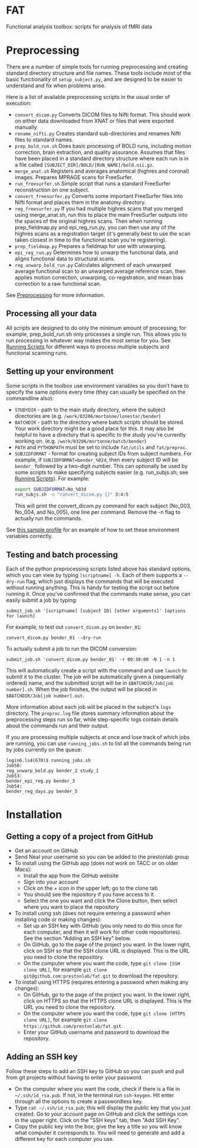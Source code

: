 FAT
===

Functional analysis toolbox: scripts for analysis of fMRI data

# Preprocessing

There are a number of simple tools for running preprocessing and
creating standard directory structure and file names. These tools
include most of the basic functionality of `setup_subject.py`, and are
designed to be easier to understand and fix when problems arise.

Here is a list of available preprocessing scripts in the usual order
of execution:

* `convert_dicom.py` Converts DICOM files to Nifti format. This should
  work on either data downloaded from XNAT or files that were exported
  manually.
* `rename_nifti.py` Creates standard sub-directories and renames Nifti
  files to standard names.
* `prep_bold_run.sh` Does basic processing of BOLD runs, including motion
  correction, brain extraction, and quality assurance. Assumes that
  files have been placed in a standard directory structure where each
  run is in a file called `[SUBJECT_DIR]/BOLD/[RUN_NAME]/bold.nii.gz`.
* `merge_anat.sh` Registers and averages anatomical (highres and coronal)
  images. Prepares MPRAGE scans for FreeSurfer.
* `run_freesurfer.sh` Simple script that runs a
  standard FreeSurfer reconstruction on one subject.
* `convert_freesurfer.py` Converts some important FreeSurfer files
  into Nifti format and places them in the anatomy directory.
* `reg_freesurfer.py` If you had multiple highres scans that you merged using merge_anat.sh,
  run this to place the main FreeSurfer outputs into the spaces of the original highres
  scans. Then when running prep_fieldmap.py and epi_reg_run.py, you can then use any of the
  highres scans as a registration target (it's generally best to use the scan taken closest
  in time to the functional scan you're registering).
* `prep_fieldmap.py` Prepares a fieldmap for use with unwarping.
* `epi_reg_run.py` Determines how to unwarp the functional data, and aligns 
  functional data to structural scans.
* `reg_unwarp_bold_run.py` Calculates alignment of each unwarped average
  functional scan to an unwarped average reference scan, then applies
  motion correction, unwarping, co-registration, and mean bias correction
  to a raw functional scan.

See [Preprocessing](https://github.com/prestonlab/fat/wiki/fMRI-Preprocessing) for more information.

## Processing all your data

All scripts are designed to do only the minimum amount of processing; for example, prep_bold_run.sh only processes a single run. This allows you to run processing in whatever way makes the most sense for you. See [Running Scripts](https://github.com/prestonlab/fat/wiki/Running-Scripts) for different ways to process multiple subjects and functional scanning runs.

## Setting up your environment

Some scripts in the toolbox use environment variables so you don't have to specify the same options every time (they can usually be specified on the commandline also):

* `STUDYDIR` - path to the main study directory, where the subject
  directories are (e.g. `/work/03206/mortonne/lonestar/bender`)
* `BATCHDIR` - path to the directory where batch scripts should be
  stored. Your work directory might be a good place for this. It may
  also be helpful to have a directory that is specific to the study
  you're currently working
  on. (e.g. `/work/03206/mortonne/batch/bender`)
* `PATH` and `PYTHONPATH` must be set to include `fat/utils` and
  `fat/preproc`.
* `SUBJIDFORMAT` - format for creating subject IDs from subject numbers. For example,
  if `SUBJIDFORMAT=bender_%02d`, then every subject ID will be `bender_` followed by a
  two-digit number. This can optionally be used by some scripts to make specifying subjects easier (e.g. run_subjs.sh; see [Running Scripts](https://github.com/prestonlab/fat/wiki/Running-Scripts)). For example:
  ```bash
  export SUBJIDFORMAT=No_%03d
  run_subjs.sh -n "convert_dicom.py {}" 3:4:5
  ```
  This will print the convert_dicom.py command for each subject (No_003, No_004, and No_005), one line per command. Remove the -n flag to actually run the commands.

See
[this sample profile](https://github.com/prestonlab/bender/blob/master/bender_profile)
for an example of how to set these environment variables correctly.

## Testing and batch processing

Each of the python preprocessing scripts listed above has standard
options, which you can view by typing `[scriptname] -h`. Each of them
supports a `--dry-run` flag, which just displays the commands that
will be executed without running anything. This is handy for testing
the script out before running it. Once you've confirmed that the
commands make sense, you can easily submit a job by typing:

`submit_job.sh '[scriptname] [subject ID] [other arguments]' [options for launch]`

For example, to test out `convert_dicom.py` on `bender_01`:

`convert_dicom.py bender_01 --dry-run`

To actually submit a job to run the DICOM conversion:

`submit_job.sh 'convert_dicom.py bender_01' -r 00:30:00 -N 1 -n 1`

This will automatically create a script with the command and use
`launch` to submit it to the cluster. The job will be automatically
given a (sequentially ordered) name, and the submitted script will be
in `$BATCHDIR/Job[job number].sh`. When the job finishes, the
output will be placed in
`$BATCHDIR/Job[job number].out`.

More information about each job will be placed in the subject's `logs`
directory. The `preproc.log` file stores summary information about the
preprocessing steps run so far, while step-specific logs contain
details about the commands run and their output.

If you are processing multiple subjects at once and lose track of
which jobs are running, you can use `running_jobs.sh` to list all the
commands being run by jobs currently on the queue:

	login6.ls4(670)$ running_jobs.sh 
	Job50:
	reg_unwarp_bold.py bender_2 study_1
	Job53:
	bender_epi_reg.py bender_3
	Job54:
	bender_reg_days.py bender_5

# Installation

## Getting a copy of a project from GitHub

* Get an account on GitHub
* Send Neal your username so you can be added to the prestonlab group
* To install using the GitHub app (does not work on TACC or on older
Macs):
  * Install the app from the GitHub website
  * Sign into your account
  * Click on the + icon in the upper left; go to the clone tab
  * You should see the repository if you have access to it
  * Select the one you want and click the Clone button, then select
    where you want to place the repository
* To install using ssh (does not require entering a password when
installing code or making changes):
  * Set up an SSH key with GitHub (you only need to do this once for
  each computer, and then it will work for other code repositories).
  See the section "Adding an SSH key" below.
  * On GitHub, go to the page of the project you want. In the lower
right, click on SSH so that the SSH clone URL is displayed. This is
the URL you need to clone the repository.
  * On the computer where you want the code, type `git clone
  [SSH clone URL]`, for example `git clone
  git@github.com:prestonlab/fat.git` to download the repository.
* To install using HTTPS (requires entering a password when making any
changes):
  * On GitHub, go to the page of the project you want. In the lower
    right, click on HTTPS so that the HTTPS clone URL is
    displayed. This is the URL you need to clone the repository.
  * On the computer where you want the code, type `git clone
    [HTTPS clone URL]`, for example `git clone
    https://github.com/prestonlab/fat.git`.
  * Enter your GitHub username and password to download the
    repository.

## Adding an SSH key

Follow these steps to add an SSH key to GitHub so you can push and
pull from git projects without having to enter your password.

* On the computer where you want the code, check if there is a file in
`~/.ssh/id_rsa.pub`. If not, in the terminal run `ssh-keygen`. Hit
enter through all the options to create a passwordless key.
* Type `cat ~/.ssh/id_rsa.pub`; this will display the public key that
you just created. Go to your account page on GitHub and click the
settings icon in the upper right. Click on the "SSH keys" tab, then
"Add SSH Key".
* Copy the public key into the box; give the key a title so you will
know what computer it corresponds to. You will need to generate and
add a different key for each computer you use.
